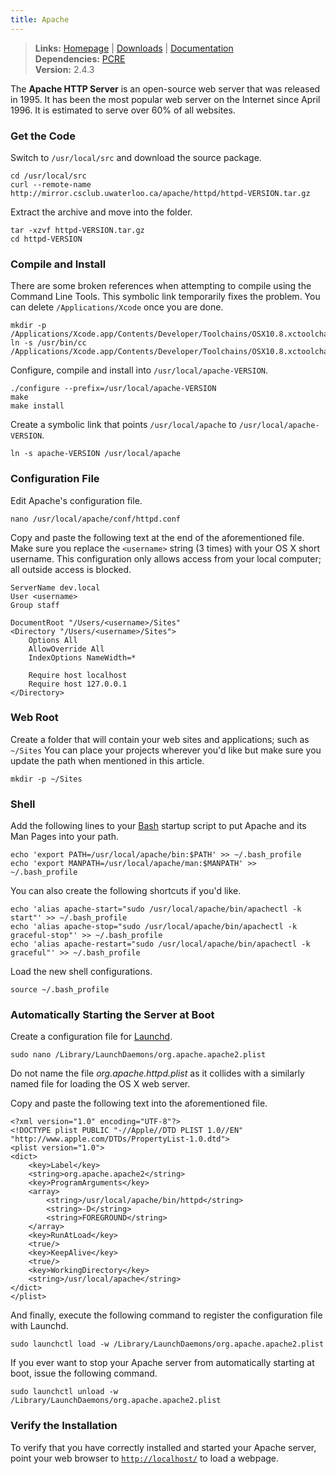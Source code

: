 ```yaml
---
title: Apache
---
```



> **Links:** [Homepage](http://httpd.apache.org/) | [Downloads](http://httpd.apache.org/download.cgi) | [Documentation](http://httpd.apache.org/docs/2.4/)  
> **Dependencies:** [PCRE](pcre.html)  
> **Version:** <span id="version">2.4.3</span>


The **Apache HTTP Server** is an open-source web server that was released in 1995. It has been the most popular web server on the Internet since April 1996. It is estimated to serve over 60% of all websites.


### Get the Code

Switch to `/usr/local/src` and download the source package.

	cd /usr/local/src
	curl --remote-name http://mirror.csclub.uwaterloo.ca/apache/httpd/httpd-VERSION.tar.gz

Extract the archive and move into the folder.

	tar -xzvf httpd-VERSION.tar.gz
	cd httpd-VERSION


### Compile and Install

There are some broken references when attempting to compile using the Command Line Tools. This symbolic link temporarily fixes the problem. You can delete `/Applications/Xcode` once you are done.

	mkdir -p /Applications/Xcode.app/Contents/Developer/Toolchains/OSX10.8.xctoolchain/usr/bin
	ln -s /usr/bin/cc /Applications/Xcode.app/Contents/Developer/Toolchains/OSX10.8.xctoolchain/usr/bin/cc

Configure, compile and install into `/usr/local/apache-VERSION`.

	./configure --prefix=/usr/local/apache-VERSION
	make
	make install

Create a symbolic link that points `/usr/local/apache` to `/usr/local/apache-VERSION`.

	ln -s apache-VERSION /usr/local/apache


### Configuration File

Edit Apache's configuration file.

	nano /usr/local/apache/conf/httpd.conf

Copy and paste the following text at the end of the aforementioned file. Make sure you replace the `<username>` string (3 times) with your OS X short username. This configuration only allows access from your local computer; all outside access is blocked.

	ServerName dev.local
	User <username>
	Group staff

	DocumentRoot "/Users/<username>/Sites"
	<Directory "/Users/<username>/Sites">
		Options All
		AllowOverride All
		IndexOptions NameWidth=*

		Require host localhost
		Require host 127.0.0.1
	</Directory>


### Web Root

Create a folder that will contain your web sites and applications; such as `~/Sites` You can place your projects wherever you'd like but make sure you update the path when mentioned in this article.

	mkdir -p ~/Sites


### Shell

Add the following lines to your [Bash](http://en.wikipedia.org/wiki/Bash_%28Unix_shell%29) startup script to put Apache and its Man Pages into your path.

	echo 'export PATH=/usr/local/apache/bin:$PATH' >> ~/.bash_profile
	echo 'export MANPATH=/usr/local/apache/man:$MANPATH' >> ~/.bash_profile

You can also create the following shortcuts if you'd like.

	echo 'alias apache-start="sudo /usr/local/apache/bin/apachectl -k start"' >> ~/.bash_profile
	echo 'alias apache-stop="sudo /usr/local/apache/bin/apachectl -k graceful-stop"' >> ~/.bash_profile
	echo 'alias apache-restart="sudo /usr/local/apache/bin/apachectl -k graceful"' >> ~/.bash_profile

Load the new shell configurations.

	source ~/.bash_profile


### Automatically Starting the Server at Boot

Create a configuration file for [Launchd](http://en.wikipedia.org/wiki/Launchd).

	sudo nano /Library/LaunchDaemons/org.apache.apache2.plist

Do not name the file *org.apache.httpd.plist* as it collides with a similarly named file for loading the OS X web server.

Copy and paste the following text into the aforementioned file.

	<?xml version="1.0" encoding="UTF-8"?>
	<!DOCTYPE plist PUBLIC "-//Apple//DTD PLIST 1.0//EN" "http://www.apple.com/DTDs/PropertyList-1.0.dtd">
	<plist version="1.0">
	<dict>
		<key>Label</key>
		<string>org.apache.apache2</string>
		<key>ProgramArguments</key>
		<array>
			<string>/usr/local/apache/bin/httpd</string>
			<string>-D</string>
			<string>FOREGROUND</string>
		</array>
		<key>RunAtLoad</key>
		<true/>
		<key>KeepAlive</key>
		<true/>
		<key>WorkingDirectory</key>
		<string>/usr/local/apache</string>
	</dict>
	</plist>


And finally, execute the following command to register the configuration file with Launchd.

	sudo launchctl load -w /Library/LaunchDaemons/org.apache.apache2.plist

If you ever want to stop your Apache server from automatically starting at boot, issue the following command.

	sudo launchctl unload -w /Library/LaunchDaemons/org.apache.apache2.plist


### Verify the Installation

To verify that you have correctly installed and started your Apache server, point your web browser to [`http://localhost/`](http://localhost/) to load a webpage.
